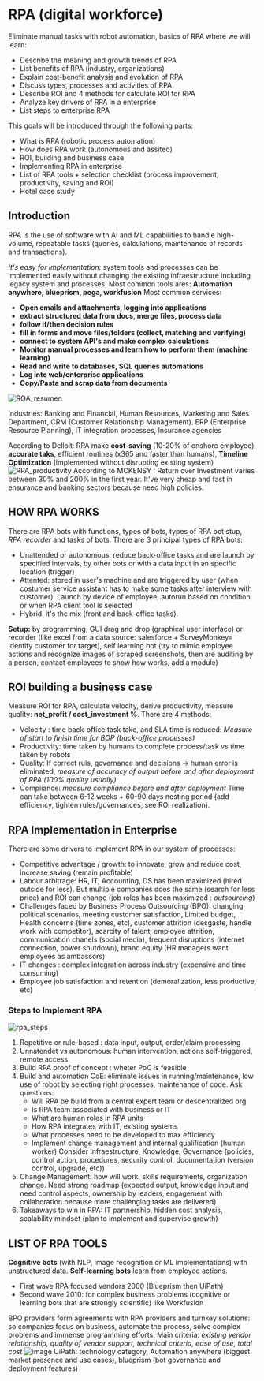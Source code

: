 # RPA (digital workforce)

Eliminate manual tasks with robot automation, basics of RPA where we will learn:
- Describe the meaning and growth trends of RPA
- List benefits of RPA (industry, organizations)
- Explain cost-benefit analysis and evolution of RPA
- Discuss types, processes and activities of RPA
- Describe ROI and 4 methods for calculate ROI for RPA
- Analyze key drivers of RPA in a enterprise
- List steps to enterprise RPA

This goals will be introduced through the following parts:
- What is RPA (robotic process automation)
- How does RPA work (autonomous and assited)
- ROI, building and business case
- Implementing RPA in enterprise
- List of RPA tools + selection checklist (process improvement, productivity, saving and ROI)
- Hotel case study

## Introduction
RPA is the use of software with AI and ML capabilities to handle high-volume,
repeatable tasks (queries, calculations, maintenance of records and transactions).

*It's easy for implementation:* system tools and processes can be implemented easily
without changing the existing infraestructure including legacy system and processes.
Most common tools ares: **Automation anywhere, blueprism, pega, workfusion**
Most common services: 
- **Open emails and attachments, logging into applications**
- **extract structured data from docs, merge files, process data**
- **follow if/then decision rules** 
- **fill in forms and move files/folders (collect, matching and verifying)**
- **connect to system API's and make complex calculations**
- **Monitor manual processes and learn how to perform them (machine learning)**
- **Read and write to databases, SQL queries automations**
- **Log into web/enterprise applications**
- **Copy/Pasta and scrap data from documents**

![ROA_resumen](https://user-images.githubusercontent.com/74158005/131222266-aa08c58b-4726-4647-b1b9-b0c1f08346ed.JPG)

Industries: Banking and Financial, Human Resources, Marketing and Sales Department, CRM (Customer Relationship Management). ERP (Enterprise Resource Planning), IT integration processes, Insurance agencies

According to Delloit: RPA make **cost-saving** (10-20% of onshore employee), **accurate taks**, efficient routines (x365 and faster than humans), **Timeline Optimization** (implemented without disrupting existing system)
![RPA_productivity](https://user-images.githubusercontent.com/74158005/131222575-b59449a5-33c9-486b-b37f-b046b28e8d4a.JPG)
According to MCKENSY : Return over Investment varies between 30% and 200% in the first year. It've very cheap
and fast in ensurance and banking sectors because need high policies.

## HOW RPA WORKS
There are RPA bots with functions, types of bots, types of RPA bot stup, *RPA recorder* and tasks of bots. There are 3 principal types of RPA bots:
- Unattended or autonomous: reduce back-office tasks and are launch by specified intervals, by other bots or with a data input in an specific location (trigger) 
- Attented: stored in user's machine and are triggered by user (when costumer service assistant has to make some tasks after interview with customer). Launch by devide of employee, autorun based on condition or when RPA client tool is selected
- Hybrid: it's the mix (front and back-office tasks).

**Setup:** by programming, GUI drag and drop (graphical user interface) or recorder (like excel from a data source: salesforce + SurveyMonkey= identify customer for target), self learning bot (try to mimic employee actions and recognize images of scraped screenshots, then are auditing by a person, contact employees to show how works, add a module)

## ROI building a business case
Measure ROI for RPA, calculate velocity, derive productivity, measure quality: **net_profit / cost_investment %**. There are 4 methods:
- Velocity : time back-office task take, and SLA time is reduced: *Measure of start to finish time for BOP (back-office processes)*
- Productivity: time taken by humans to complete process/task vs time taken by robots
- Quality: If correct ruls, governance and decisions -> human error is eliminated, *measure of accuracy of output before and after deployment of RPA (100% quality usually)*
- Compliance: *measure compliance before and after deployment*
Time can take between 6-12 weeks + 60-90 days nesting period (add efficiency, tighten rules/governances, see ROI realization).
## RPA Implementation in Enterprise
There are some drivers to implement RPA in our system of processes:
- Competitive advantage / growth: to innovate, grow and reduce cost, increase saving (remain profitable)
- Labour arbitrage: HR, IT, Accounting, DS has been maximized (hired outside for less). But multiple companies does the same (search for less price) and ROI can change (job roles has been maximized : *outsourcing*)
- Challenges faced by Business Process Outsourcing (BPO): changing political scenarios, meeting customer satisfaction, Limited budget, Health concerns (time zones, etc), customer attrition (desgaste, handle work with competitor), scarcity of talent,  employee attrition, communication chanels (social media), frequent disruptions (internet connection, power shutdown), brand equity (HR managers want employees as ambassors)
- IT changes : complex integration across industry (expensive and time consuming)
- Employee job satisfaction and retention (demoralization, less productive, etc)

### Steps to Implement RPA
![rpa_steps](https://user-images.githubusercontent.com/74158005/131225301-cf48764d-0d52-4eed-b464-d846f36f94b1.JPG)
1. Repetitive or rule-based : data input, output, order/claim processing
2. Unnatendet vs autonomous: human intervention, actions self-triggered, remote access
3. Build RPA proof of concept : wheter PoC is feasible 
4. Build and automation CoE: eliminate issues in running/maintenance, low use of robot by selecting right processes, maintenance of code. Ask questions:
    - Will RPA be build from a central expert team or descentralized org
    - Is RPA team associated with business or IT
    - What are human roles in RPA units
    - How RPA integrates with IT, existing systems
    - What processes need to be developed to max efficiency
    - Implement change management and internal qualification (human worker)
Consider Infraestructure, Knowledge, Governance (policies, control action, procedures, security control, documentation (version control, upgrade, etc))
5. Change Management: how will work, skills requirements, organization change. Need strong roadmap (expected output, knowledge input and need control aspects, ownership by leaders, engagement with collaboration because more challenging tasks are delivered)
6. Takeaways to win in RPA: IT partnership, hidden cost analysis, scalability mindset (plan to implement and supervise growth)
## LIST OF RPA TOOLS
**Cognitive bots** (with NLP, image recognition or ML implementations) with unstructured data. **Self-learning bots** learn from employee actions.
- First wave RPA focused vendors 2000 (Blueprism then UiPath)
- Second wave 2010: for complex business problems (cognitive or learning bots that are strongly scientific) like Workfusion

BPO providers form agreements with RPA providers and turnkey solutions: so companies focus on business, automate the process, solve complex problems and immense programming efforts. Main criteria: *existing vendor relationship, quality of vendor support, technical criteria, ease of use, total cost*
![image](https://user-images.githubusercontent.com/74158005/131225800-d873fb59-7684-413b-8027-12f64d54e4eb.png)
UiPath: technology category, Automation anywhere (biggest market presence and use cases), blueprism (bot governance and deployment features)
